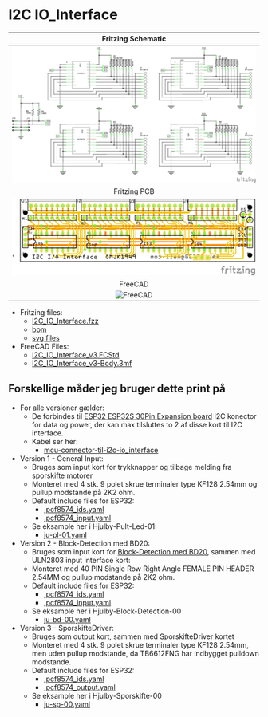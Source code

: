 # I2C IO_Interface

|Fritzing Schematic|
|:---:|
|![schem](./I2C_IO_Interface_schem.png)|
|Fritzing PCB|
|![PCB](./I2C_IO_Interface_pcb.png)|
|FreeCAD|
|![FreeCAD](./FreeCAD_Files/Skærmbillede%20fra%202024-07-06%2017-55-29.png)|

* Fritzing files:
  * [I2C_IO_Interface.fzz](./I2C_IO_Interface.fzz)
  * [bom](./I2C_IO_Interface_bom.html)
  * [svg files](./svg_I2C_IO_Interface/)
* FreeCAD Files:
  * [I2C_IO_Interface_v3.FCStd](./FreeCAD_Files/I2C_IO_Interface_v3.FCStd)
  * [I2C_IO_Interface_v3-Body.3mf](./FreeCAD_Files/I2C_IO_Interface_v3-Body.3mf)

## Forskellige måder jeg bruger dette print på

* For alle versioner gælder:
  * De forbindes til [ESP32 ESP32S 30Pin Expansion board](../CPU/README.md) I2C konector for data og power, der kan max tilsluttes to 2 af disse kort til I2C interface.
  * Kabel ser her: 
    * [mcu-connector-til-i2c-io_interface](../../Includes/0_Default_files/I2C_Kabler/I2C-Kabel.md#mcu-connector-til-i2c-io_interface)
* Version 1 - General Input:
  * Bruges som input kort for trykknapper og tilbage melding fra sporskifte motorer
  * Monteret med 4 stk. 9 polet skrue terminaler type KF128 2.54mm og pullup modstande på 2K2 ohm.
  * Default include files for ESP32:
    * [.pcf8574_ids.yaml](../../Includes/0_Default_files/PCF8574/.pcf8574_ids.yaml)
    * [.pcf8574_input.yaml](../../Includes/0_Default_files/PCF8574/.pcf8574_input.yaml)
  * Se eksample her i Hjulby-Pult-Led-01:
    * [ju-pl-01.yaml](../../ju-pl-01.yaml)
* Version 2 - Block-Detection med BD20:
  * Bruges som input kort for [Block-Detection med BD20](../BlockDetection/BD20/NCE_BD20.png), sammen med ULN2803 input interface kort:
  * Monteret med 40 PIN Single Row Right Angle FEMALE PIN HEADER 2.54MM og pullup modstande på 2K2 ohm.
  * Default include files for ESP32:
    * [.pcf8574_ids.yaml](../../Includes/0_Default_files/PCF8574/.pcf8574_ids.yaml)
    * [.pcf8574_input.yaml](../../Includes/0_Default_files/PCF8574/.pcf8574_input.yaml)
  * Se eksample her i Hjulby-Block-Detection-00
    * [ju-bd-00.yaml](../../ju-bd-00.yaml)
* Version 3 - SporskifteDriver:
  * Bruges som output kort, sammen med SporskifteDriver kortet
  * Monteret med 4 stk. 9 polet skrue terminaler type KF128 2.54mm, men uden pullup modstande, da TB6612FNG har indbygget pulldown modstande.
  * Default include files for ESP32:
    * [.pcf8574_ids.yaml](../../Includes/0_Default_files/PCF8574/.pcf8574_ids.yaml)
    * [.pcf8574_output.yaml](../../Includes/0_Default_files/PCF8574/.pcf8574_output.yaml)
  * Se eksample her i Hjulby-Sporskifte-00
    * [ju-sp-00.yaml](../../ju-sp-00.yaml)
